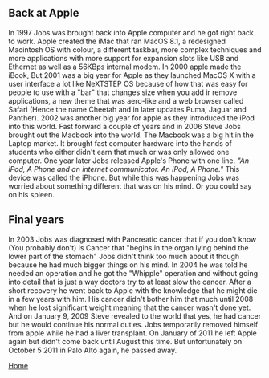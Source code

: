 ## Back at Apple
In 1997 Jobs was brought back into Apple computer and he got right back to work. Apple created the iMac that ran MacOS 8.1, a redesigned Macintosh OS with colour, a different taskbar, more complex techniques and more applications with more support for expansion slots like USB and Ethernet as well as a 56KBps internal modem. In 2000 apple made the iBook, But 2001 was a big year for Apple as they launched MacOS X with a user interface a lot like NeXTSTEP OS because of how that was easy for people to use with a "bar" that changes size when you add ir remove applications, a new theme that was aero-like and a web browser called Safari (Hence the name Cheetah and in later updates Puma, Jaguar and Panther). 2002 was another big year for apple as they introduced the iPod into this world. Fast forward a couple of years and in 2006 Steve Jobs brought out the Macbook into the world. The Macbook was a big hit in the Laptop market. It brought fast computer hardware into the hands of students who either didn't earn that much or was only allowed one computer. One year later Jobs released Apple's Phone with one line. *"An iPod, A Phone and an internet communicator. An iPod, A Phone."* This device was called the iPhone. But while this was happening Jobs was worried about something different that was on his mind. Or you could say on his spleen.

## Final years
In 2003 Jobs was diagnosed with Pancreatic cancer that if you don't know (You probably don't) is Cancer that "begins in the organ lying behind the lower part of the stomach" Jobs didn't think too much about it though because he had much bigger things on his mind. In 2004 he was told he needed an operation and he got the "Whipple" operation and without going into detail that is just a way doctors try to at least slow the cancer. After a short recovery he went back to Apple with the knowledge that he might die in a few years with him. His cancer didn't bother him that much until 2008 when he lost significant weight meaning that the cancer wasn't done yet. And on January 9, 2009 Steve revealed to the world that yes, he had cancer but he would continue his normal duties. Jobs temporarily removed himself from apple while he had a liver transplant. On January of 2011 he left Apple again but didn't come back until August this time. But unfortunately on October 5 2011 in Palo Alto again, he passed away.

[Home](index.md)
